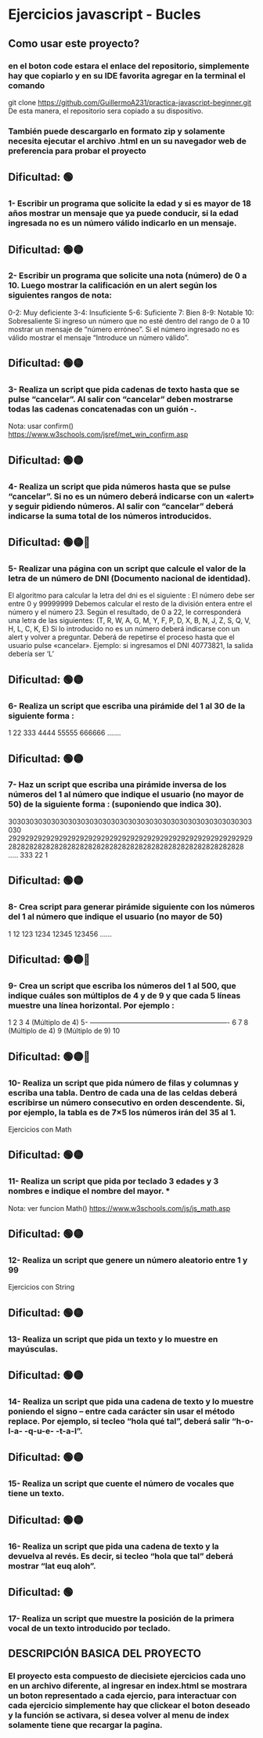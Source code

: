 # Ejercicios javascript - Bucles

## Como usar este proyecto?
### en el boton code estara el enlace del repositorio, simplemente hay que copiarlo y en su IDE favorita agregar en la terminal el comando
git clone https://github.com/GuillermoA231/practica-javascript-beginner.git
De esta manera, el repositorio sera copiado a su dispositivo.
### También puede descargarlo en formato zip y solamente necesita ejecutar el archivo .html en un su navegador web de preferencia para probar el proyecto

## Dificultad:  🟢
### 1- Escribir un programa que solicite la edad y si es mayor de 18 años mostrar un mensaje que ya puede conducir, si la edad ingresada no es un número válido indicarlo en un mensaje.
## Dificultad:  🟢🟡
### 2- Escribir un programa que solicite una nota (número) de 0  a 10. Luego mostrar la calificación en un alert según los siguientes rangos de nota:
0-2: Muy deficiente
3-4: Insuficiente
5-6: Suficiente
7: Bien
8-9: Notable
10: Sobresaliente
Si ingreso un número que no esté dentro del rango de 0 a 10 mostrar un mensaje de “número erróneo”. Si el número ingresado no es válido mostrar el mensaje “Introduce un número válido”.
## Dificultad:  🟢🟡
### 3- Realiza un script que pida cadenas de texto  hasta que se pulse “cancelar”. Al salir con “cancelar” deben mostrarse todas las cadenas concatenadas con un guión -.
Nota: usar confirm() https://www.w3schools.com/jsref/met_win_confirm.asp
## Dificultad:  🟢🟡
### 4- Realiza un script que pida números hasta que se pulse “cancelar”. Si no es un número deberá indicarse con un «alert» y seguir pidiendo números. Al salir con “cancelar” deberá indicarse la suma total de los números introducidos.
## Dificultad:  🟢🟡🔴
### 5- Realizar una página con un script que calcule el valor de la letra de un número de DNI (Documento nacional de identidad).
El algoritmo para calcular la letra del dni es el siguiente :
El número debe ser entre 0 y 99999999
Debemos calcular el resto de la división entera entre el número y el número 23.
Según el resultado, de 0 a 22, le corresponderá una letra de las siguientes:  (T, R, W, A, G, M, Y, F, P, D, X, B, N, J, Z, S, Q, V, H, L, C, K, E) 
Si lo introducido no es un número deberá indicarse con un alert y volver a preguntar.
Deberá de repetirse el proceso hasta que el usuario pulse «cancelar».
Ejemplo: si ingresamos el DNI 40773821, la salida debería ser ‘L’
## Dificultad:  🟢🟡
### 6- Realiza un script que escriba una pirámide del 1 al 30 de la siguiente forma :
1
22
333
4444
55555
666666
…….
## Dificultad:  🟢🟡
### 7- Haz un script que escriba una pirámide inversa de los números del 1 al número que indique el usuario (no mayor de 50)  de la siguiente forma : (suponiendo que indica 30).
303030303030303030303030303030303030303030303030303030303030
2929292929292929292929292929292929292929292929292929292929
28282828282828282828282828282828282828282828282828282828
…..
333
22
1
## Dificultad:  🟢🟡
### 8- Crea script para generar pirámide siguiente con los números del 1 al número que indique el usuario (no mayor de 50) 
1
12
123
1234
12345
123456
……
## Dificultad:  🟢🟡🔴
### 9- Crea un script que escriba los números del 1 al 500, que indique cuáles son múltiplos de 4 y de 9 y que cada 5 líneas muestre una línea horizontal. Por ejemplo :
1
2
3
4 (Múltiplo de 4)
5-
————————————————————-
6
7
8 (Múltiplo de 4)
9 (Múltiplo de 9)
10
## Dificultad:  🟢🟡🔴
### 10- Realiza un script que pida número de filas y columnas y escriba una tabla. Dentro de cada una de las celdas deberá escribirse un número consecutivo en orden descendente. Si, por ejemplo, la tabla es de 7×5 los números irán del 35 al 1.
Ejercicios con Math
## Dificultad:  🟢🟡
### 11- Realiza un script que pida por teclado 3 edades y 3 nombres e indique el nombre del mayor. *
Nota: ver funcion Math() https://www.w3schools.com/js/js_math.asp
## Dificultad:  🟢🟡
### 12- Realiza un script que genere un número aleatorio entre 1 y 99
Ejercicios con String
## Dificultad:  🟢🟡
### 13- Realiza un script que pida un texto y lo muestre en mayúsculas.
## Dificultad:  🟢🟡
### 14- Realiza un script que pida una cadena de texto y lo muestre poniendo el signo – entre cada carácter sin usar el método replace. Por ejemplo, si tecleo “hola qué tal”, deberá salir “h-o-l-a- -q-u-e- -t-a-l”.
## Dificultad:  🟢🟡
### 15- Realiza un script que cuente el número de vocales que tiene un texto.
## Dificultad:  🟢🟡
### 16- Realiza un script que pida una cadena de texto y la devuelva al revés. Es decir, si tecleo “hola que tal” deberá mostrar “lat euq aloh”.
## Dificultad:  🟢
### 17- Realiza un script que muestre la posición de la primera vocal de un texto introducido por teclado.

## DESCRIPCIÓN BASICA DEL PROYECTO
### El proyecto esta compuesto de diecisiete ejercicios cada uno en un archivo diferente, al ingresar en index.html se mostrara un boton representado a cada ejercio, para interactuar con cada ejercicio simplemente hay que clickear el boton deseado y la función se activara, si desea volver al menu de index solamente tiene que recargar la pagina.

